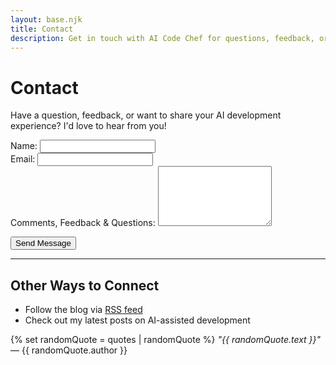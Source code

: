 ```yaml
---
layout: base.njk
title: Contact
description: Get in touch with AI Code Chef for questions, feedback, or collaboration opportunities. 
---
```


# Contact

Have a question, feedback, or want to share your AI development experience? I'd love to hear from you!

<form name="contact" method="POST" data-netlify="true" netlify-honeypot="bot-field">
  <p style="display: none;">
    <label>Don't fill this out if you're human: <input name="bot-field" /></label>
  </p>
  
  <div class="form-group">
    <label for="name">Name:</label>
    <input type="text" id="name" name="name" required>
  </div>
  
  <div class="form-group">
    <label for="email">Email:</label>
    <input type="email" id="email" name="email" required>
  </div>
  
  <div class="form-group">
    <label for="message">Comments, Feedback & Questions:</label>
    <textarea id="message" name="message" rows="6" required></textarea>
  </div>
  
  <button type="submit" class="submit-btn">Send Message</button>
</form>

---

## Other Ways to Connect

- Follow the blog via [RSS feed](/feed.xml)
- Check out my latest posts on AI-assisted development

{% set randomQuote = quotes | randomQuote %}
*"{{ randomQuote.text }}"* — {{ randomQuote.author }}